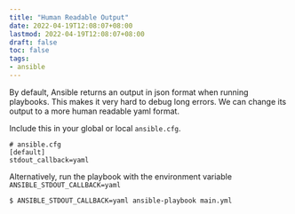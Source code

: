 ```yaml
---
title: "Human Readable Output"
date: 2022-04-19T12:08:07+08:00
lastmod: 2022-04-19T12:08:07+08:00
draft: false
toc: false
tags:
- ansible
---
```


By default, Ansible returns an output in json format when running playbooks.
This makes it very hard to debug long errors. We can change its output to a more
human readable yaml format.

Include this in your global or local `ansible.cfg`.
```
# ansible.cfg
[default]
stdout_callback=yaml
```

Alternatively, run the playbook with the environment variable
`ANSIBLE_STDOUT_CALLBACK=yaml`

```bash
$ ANSIBLE_STDOUT_CALLBACK=yaml ansible-playbook main.yml
```
